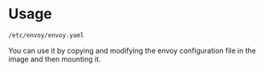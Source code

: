 # Usage
```bash
/etc/envoy/envoy.yaml
```
You can use it by copying and modifying the envoy configuration file in the image and then mounting it.
